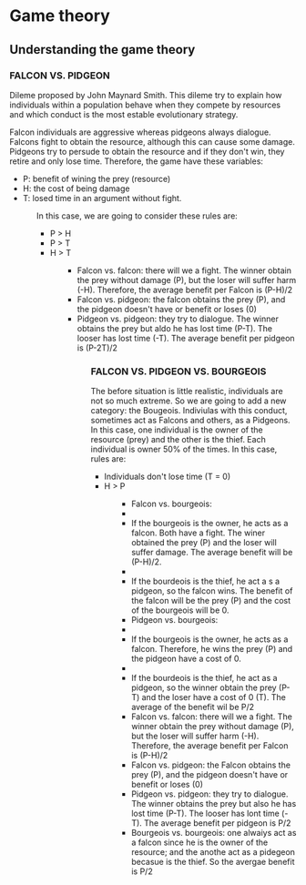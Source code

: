 # Game theory
## Understanding the game theory

### FALCON VS. PIDGEON
<p>Dileme proposed by John Maynard Smith. This dileme try to explain how individuals within a population behave when they compete by resources and which conduct is the most estable evolutionary strategy.<p> 

<p>Falcon individuals are aggressive whereas pidgeons always dialogue. Falcons fight to obtain the resource, although this can cause some damage. Pidgeons try to persude to obtain the resource and if they don't win, they retire and only lose time. Therefore, the game have these variables:


<ul>
<li>P: benefit of wining the prey (resource)
<li>H: the cost of being damage
<li>T: losed time in an argument without fight.
<ul>

<p>In this case, we are going to consider these rules are:

<ul>
<li>P > H
<li>P > T
<li>H > T
<ul>

<ul>
<li>Falcon vs. falcon: there will we a fight. The winner obtain the prey without damage (P), but the loser will suffer harm (-H). Therefore, the average benefit per Falcon is (P-H)/2
<li>Falcon vs. pidgeon: the falcon obtains the prey (P), and the pidgeon doesn't have or benefit or loses (0)
<li>Pidgeon vs. pidgeon: they try to dialogue. The winner obtains the prey but aldo he has lost time (P-T). The looser has lost time (-T). The average benefit per pidgeon is (P-2T)/2
<ul>



### FALCON VS. PIDGEON VS. BOURGEOIS
<p>The before situation is little realistic, individuals are not so much extreme. So we are going to add a new category: the Bougeois. Indiviulas with this conduct, sometimes act as Falcons and others, as a Pidgeons. In this case, one individual is the owner of the resource (prey) and the other is the thief. Each individual is owner 50% of the times. In this case, rules are:<p>


<ul>
<li>Individuals don't lose time (T = 0)
<li>H > P
<ul>

<ul>
<li>Falcon vs. bourgeois:
<li><li>If the bourgeois is the owner, he acts as a falcon. Both have a fight. The winer obtained the prey (P) and the loser will suffer damage. The average benefit will be (P-H)/2.
<li><li>If the bourdeois is the thief, he act a s a pidgeon, so the falcon wins. The benefit of the falcon will be the prey (P) and the cost of the bourgeois will be 0.
<li>Pidgeon vs. bourgeois:
<li><li>If the bourgeois is the owner, he acts as a falcon. Therefore, he wins the prey (P) and the pidgeon have a cost of 0.
<li><li>If the bourdeois is the thief, he act as a pidgeon, so the winner obtain the prey (P-T) and the loser have a cost of 0 (T). The average of the benefit wil be P/2
<li>Falcon vs. falcon: there will we a fight. The winner obtain the prey without damage (P), but the loser will suffer harm (-H). Therefore, the average benefit per Falcon is (P-H)/2
<li>Falcon vs. pidgeon: the Falcon obtains the prey (P), and the pidgeon doesn't have or benefit or loses (0)
<li>Pidgeon vs. pidgeon: they try to dialogue. The winner obtains the prey but also he has lost time (P-T). The looser has lont time (-T). The average benefit per pidgeon is P/2
<li>Bourgeois vs. bourgeois: one alwaiys act as a falcon since he is the owner of the resource; and the anothe act as a pidegeon becasue is the thief. So the avergae benefit is P/2
<ul>